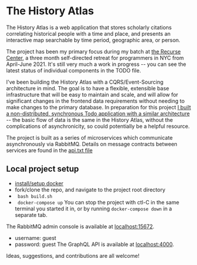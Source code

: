 # The History Atlas

The History Atlas is a web application that stores scholarly citations correlating historical people with a time and place, and presents an interactive map searchable by time period, geographic area, or person.

The project has been my primary focus during my batch at [the Recurse Center](https://www.recurse.com), a three month self-directed retreat for programmers in NYC from April-June 2021. It's still very much a work in progress -- you can see the latest status of individual components in the TODO file. 

I've been building the History Atlas with a CQRS/Event-Sourcing architecture in mind. The goal is to have a flexible, extensible base infrastructure that will be easy to maintain and scale, and will allow for significant changes in the frontend data requirements without needing to make changes to the primary database. In preparation for this project [I built a non-distributed, synchronous Todo application with a similar architecture](https://github.com/joshua-stauffer/EventBullet) -- the basic flow of data is the same in the History Atlas, without the complications of asynchronicity, so could potentially be a helpful resource.

The project is built as a series of microservices which communicate asynchronously via RabbitMQ. Details on message contracts between services are found in the [api.txt file](https://github.com/joshua-stauffer/thehistoryatlas/blob/dev/api.txt)

## Local project setup
- [install/setup docker](https://docs.docker.com/get-docker/)
- fork/clone the repo, and navigate to the project root directory
- ``` bash build.sh``` 
- ``` docker-compose up```
You can stop the project with ctl-C in the same terminal you started it in, or by running ```docker-compose down``` in a separate tab.

The RabbitMQ admin console is available at [localhost:15672](http://localhost:15672).
- username: guest
- password: guest
The GraphQL API is available at [localhost:4000](http://localhost:4000).

Ideas, suggestions, and contributions are all welcome!